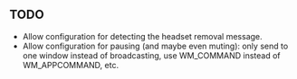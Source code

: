 ## TODO
- Allow configuration for detecting the headset removal message.
- Allow configuration for pausing (and maybe even muting): only send to one window instead of broadcasting, use WM_COMMAND instead of WM_APPCOMMAND, etc.
